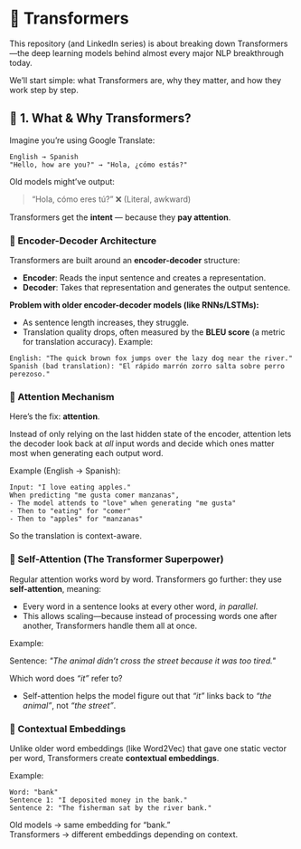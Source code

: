 # 🚀 Transformers
This repository (and LinkedIn series) is about breaking down Transformers—the deep learning models behind almost every major NLP breakthrough today.

We’ll start simple: what Transformers are, why they matter, and how they work step by step.

## 📌 1. What & Why Transformers?

Imagine you’re using Google Translate:
```
English → Spanish
"Hello, how are you?" → "Hola, ¿cómo estás?"
```

Old models might’ve output:
> “Hola, cómo eres tú?” ❌ (Literal, awkward)

Transformers get the **intent** — because they **pay attention**.

### 📌 Encoder-Decoder Architecture 
Transformers are built around an **encoder-decoder** structure:

- **Encoder**: Reads the input sentence and creates a representation.
- **Decoder**: Takes that representation and generates the output sentence. 

**Problem with older encoder-decoder models (like RNNs/LSTMs):**
- As sentence length increases, they struggle.
- Translation quality drops, often measured by the **BLEU score** (a metric for translation accuracy).
Example:

```
English: "The quick brown fox jumps over the lazy dog near the river."
Spanish (bad translation): "El rápido marrón zorro salta sobre perro
perezoso."
```

### 📌 Attention Mechanism  

Here’s the fix: **attention**.  

Instead of only relying on the last hidden state of the encoder, attention lets the decoder look back at *all* input words and decide which ones matter most when generating each output word.

Example (English → Spanish):

```
Input: "I love eating apples."
When predicting "me gusta comer manzanas",
- The model attends to "love" when generating "me gusta"
- Then to "eating" for "comer"
- Then to "apples" for "manzanas"
```

So the translation is context-aware.

### 📌 Self-Attention (The Transformer Superpower)  

Regular attention works word by word. Transformers go further: they use **self-attention**, meaning:  

- Every word in a sentence looks at every other word, *in parallel*.  
- This allows scaling—because instead of processing words one after another, Transformers handle them all at once.  

Example:  

Sentence: *"The animal didn’t cross the street because it was too tired."*  

Which word does *“it”* refer to?  
- Self-attention helps the model figure out that *“it”* links back to *“the animal”*, not *“the street”*. 

### 📌 Contextual Embeddings  

Unlike older word embeddings (like Word2Vec) that gave one static vector per word, Transformers create **contextual embeddings**.  

Example:  

```
Word: "bank"
Sentence 1: "I deposited money in the bank."
Sentence 2: "The fisherman sat by the river bank."
```

Old models → same embedding for “bank.”  
Transformers → different embeddings depending on context.  